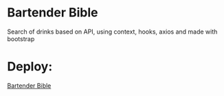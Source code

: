# Bartender Bible
Search of drinks based on API, using context, hooks, axios and made with bootstrap

# Deploy: 
[Bartender Bible](bartender-bible.vercel.app)
